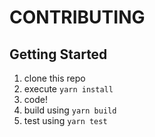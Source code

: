 # CONTRIBUTING

## Getting Started

1. clone this repo
1. execute `yarn install`
1. code!
1. build using `yarn build`
1. test using `yarn test`